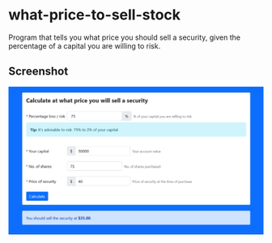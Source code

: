 # what-price-to-sell-stock
Program that tells you what price you should sell a security, given the percentage of a capital you are willing to risk.

## Screenshot
![Alt text](/screenshot.png?raw=true "UI Snapshot")
